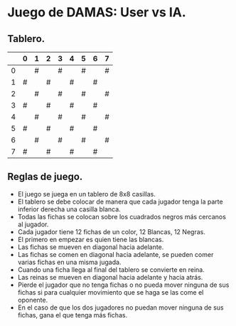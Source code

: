 # Juego de DAMAS: User vs IA.
## Tablero.
|   | 0 | 1 | 2 | 3 | 4 | 5 | 6 | 7 |
|:-:|:-:|:-:|:-:|:-:|:-:|:-:|:-:|:-:|
| 0 |   | # |   | # |   | # |   | # |
| 1 | # |   | # |   | # |   | # |   |
| 2 |   | # |   | # |   | # |   | # |
| 3 | # |   | # |   | # |   | # |   |
| 4 |   | # |   | # |   | # |   | # |
| 5 | # |   | # |   | # |   | # |   |
| 6 |   | # |   | # |   | # |   | # |
| 7 | # |   | # |   | # |   | # |   |
## Reglas de juego.
- El juego se juega en un tablero de 8x8 casillas.
- El tablero se debe colocar de manera que cada jugador tenga la parte inferior derecha una casilla blanca.
- Todas las fichas se colocan sobre los cuadrados negros más cercanos al jugador.
- Cada jugador tiene 12 fichas de un color, 12 Blancas, 12 Negras.
- El primero en empezar es quien tiene las blancas.
- Las fichas se mueven en diagonal hacia adelante.
- Las fichas se comen en diagonal hacia adelante, se pueden comer varias fichas en una misma jugada.
- Cuando una ficha llega al final del tablero se convierte en reina. 
- Las reinas se mueven en diagonal hacia adelante y hacia atrás.
- Pierde el jugador que no tenga fichas o no pueda mover ninguna de sus fichas si para cualquier movimiento que se haga se las come el oponente.
- En el caso de que los dos jugadores no puedan mover ninguna de sus fichas, gana el que tenga más fichas.
